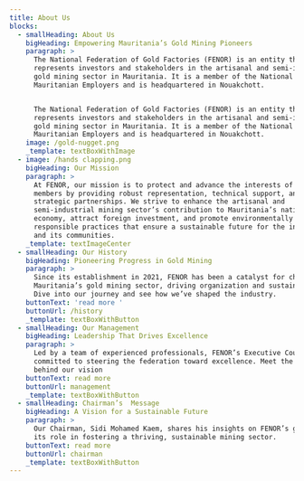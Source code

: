 ```yaml
---
title: About Us
blocks:
  - smallHeading: About Us
    bigHeading: Empowering Mauritania’s Gold Mining Pioneers
    paragraph: >
      The National Federation of Gold Factories (FENOR) is an entity that
      represents investors and stakeholders in the artisanal and semi-industrial
      gold mining sector in Mauritania. It is a member of the National Union of
      Mauritanian Employers and is headquartered in Nouakchott.


      The National Federation of Gold Factories (FENOR) is an entity that
      represents investors and stakeholders in the artisanal and semi-industrial
      gold mining sector in Mauritania. It is a member of the National Union of
      Mauritanian Employers and is headquartered in Nouakchott.
    image: /gold-nugget.png
    _template: textBoxWithImage
  - image: /hands clapping.png
    bigHeading: Our Mission
    paragraph: >
      At FENOR, our mission is to protect and advance the interests of our
      members by providing robust representation, technical support, and
      strategic partnerships. We strive to enhance the artisanal and
      semi-industrial mining sector’s contribution to Mauritania’s national
      economy, attract foreign investment, and promote environmentally
      responsible practices that ensure a sustainable future for the industry
      and its communities.
    _template: textImageCenter
  - smallHeading: Our History
    bigHeading: Pioneering Progress in Gold Mining
    paragraph: >
      Since its establishment in 2021, FENOR has been a catalyst for change in
      Mauritania’s gold mining sector, driving organization and sustainability.
      Dive into our journey and see how we’ve shaped the industry.
    buttonText: 'read more '
    buttonUrl: /history
    _template: textBoxWithButton
  - smallHeading: Our Management
    bigHeading: Leadership That Drives Excellence
    paragraph: >
      Led by a team of experienced professionals, FENOR’s Executive Council is
      committed to steering the federation toward excellence. Meet the leaders
      behind our vision
    buttonText: read more
    buttonUrl: management
    _template: textBoxWithButton
  - smallHeading: Chairman’s  Message
    bigHeading: A Vision for a Sustainable Future
    paragraph: >
      Our Chairman, Sidi Mohamed Kaem, shares his insights on FENOR’s goals and
      its role in fostering a thriving, sustainable mining sector.
    buttonText: read more
    buttonUrl: chairman
    _template: textBoxWithButton
---
```


